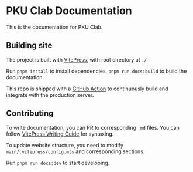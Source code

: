 # PKU Clab Documentation

This is the documentation for PKU Clab.

## Building site

The project is built with [VitePress](https://vitepress.dev), with root directory at `./`

Run `pnpm install` to install dependencies, `pnpm run docs:build` to build the documentation.

This repo is shipped with a [GitHub Action](https://github.com/lcpu-club/clab_docs/actions/workflows/upload_artifact.yaml) to continuously build and integrate with the production server.

## Contributing

To write documentation, you can PR to corresponding `.md` files. You can follow [VitePress Writing Guide](https://vitepress.dev/guide/markdown) for syntaxing.

To update website structure, you need to modify `main/.vitepress/config.mts` and corresponding sections.

Run `pnpm run docs:dev` to start developing.
